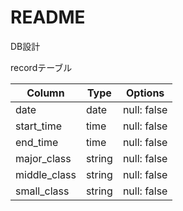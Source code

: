 # README

DB設計

recordテーブル

|Column|Type|Options|
|------|----|-------|
|date|date|null: false|
|start_time|time|null: false|
|end_time|time|null: false|
|major_class|string|null: false|
|middle_class|string|null: false|
|small_class|string|null: false|
